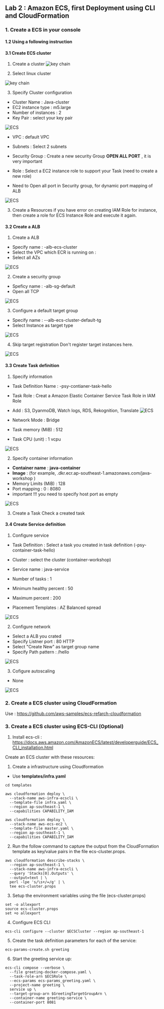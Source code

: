 ## Lab 2 : Amazon ECS, first Deployment using CLI and CloudFormation

### 1. Create a ECS in your console


#### 1.2 Using a following instruction

#### 3.1 Create ECS cluster

1. Create a cluster
![key chain](imgs/02/01.png) 	


2. Select linux cluster

![key chain](imgs/02/02.png) 
 
 
3. Specify Cluster configuration

- Cluster Name 	        : Java-cluster
- EC2 instance type 	: m5.large
- Number of instances 	: 2
- Key Pair              : select your key pair


![ECS](imgs/02/03.png) 

- VPC : default VPC
- Subnets : Select 2 subnets
- Security Group : Create a new security Group **OPEN ALL PORT** , it is very important
- Role : Select a EC2 instance role to support your Task (need to create a new role)

- Need to Open all port in Security group, for dynamic port mapping of ALB 

![ECS](imgs/02/03-1.png) 

3. Create a Resources
if you have error on creating IAM Role for instance, then create a role for ECS Instance Role and execute it again.


#### 3.2 Create a ALB

1. Create a ALB

- Specify name : <your initial>-alb-ecs-cluster
- Select the VPC which ECR is running on :
- Select all AZs

![ECS](imgs/02/11.png)   

2. Create a security group
- Speficy name : <your initial>-alb-sg-default
- Open all TCP

![ECS](imgs/02/12.png) 

3. Configure a default target group
- Specify name : <your initial>--alb-ecs-cluster-default-tg
- Select Instance as target type 

![ECS](imgs/02/13.png) 
 

4. Skip target registration
Don't register target instances here.

![ECS](imgs/02/14.png) 


#### 3.3 Create Task definition

1. Specify information

- Task Definition Name : <Your-Inital>-psy-contianer-task-hello
- Task Role : Creat a Amazon Elastic Container Service Task Role in IAM Role

- Add : S3, DyanmoDB, Watch logs, RDS, Rekognition, Translate
![ECS](imgs/02/07-0.png) 


- Network Mode : Bridge
- Task memory (MiB) : 512
- Task CPU (unit) : 1 vcpu


![ECS](imgs/02/07.png) 

2. Specify container information
	
- **Container name** : **java-container**
- **Image** : <YOUR ECR image ARN> (for example, <account-id>.dkr.ecr.ap-southeast-1.amazonaws.com/java-workshop	)
- Memory Limits (MiB) : 128
- Port mapping : 0 : 8080
- important !!! you need to specify host port as empty


![ECS](imgs/02/08.png) 

3. Create a Task
Check a created task
 



#### 3.4 Create Service definition

1. Configure service
	
- Task Definition : Select a task you created in task definition (<your initial>-psy-container-task-hello)
- Cluster : select the cluster (container-workshop)
- Service name 						: java-service
- Number of tasks 					: 1
- Minimum healthy percent 	: 50
- Maximum percent 					: 200	

- Placement Templates : AZ Balanced spread

![ECS](imgs/02/04.png) 


2. Configure network
- Select a ALB you crated
- Specify Listner port : 80 HTTP
- Select "Create New" as target group name  
- Specify Path pattern : /hello


![ECS](imgs/02/05.png) 
 
  
3.	Cofigure autoscaling
- None

![ECS](imgs/02/06.png) 
 

### 2. Create a ECS cluster using CloudFormation

Use : 
https://github.com/aws-samples/ecs-refarch-cloudformation



### 3. Create a ECS cluster using ECS-CLI (Optional)

1. Install ecs-cli :
https://docs.aws.amazon.com/AmazonECS/latest/developerguide/ECS_CLI_installation.html


Create an ECS cluster with these resources:


1. Create a infrastructure using Cloudformation
- Use **templates/infra.yaml**

```
cd templates

aws cloudformation deploy \
  --stack-name aws-infra-ecscli \
  --template-file infra.yaml \
  --region ap-southeast-1 \
  --capabilities CAPABILITY_IAM
```

```
aws cloudformation deploy \
  --stack-name aws-ecs-ec2 \
  --template-file master.yaml \
  --region ap-southeast-1 \
  --capabilities CAPABILITY_IAM
```

2. Run the follow command to capture the output from the CloudFormation template as key/value pairs in the file ecs-cluster.props. 

```
aws cloudformation describe-stacks \
  --region ap-southeast-1 \
  --stack-name aws-infra-ecscli \
  --query 'Stacks[0].Outputs' \
  --output=text | \
  perl -lpe 's/\s+/=/g' | \
  tee ecs-cluster.props
```

3. Setup the environment variables using the file (ecs-cluster.props)

```
set -o allexport
source ecs-cluster.props
set +o allexport
```

4. Configure ECS CLI
```
ecs-cli configure --cluster $ECSCluster --region ap-southeast-1
```

5. Create the task definition parameters for each of the service:

```
ecs-params-create.sh greeting
```

6. Start the greeting service up:

```
ecs-cli compose --verbose \
  --file greeting-docker-compose.yaml \
  --task-role-arn $ECSRole \
  --ecs-params ecs-params_greeting.yaml \
  --project-name greeting \
  service up \
  --target-group-arn $GreetingTargetGroupArn \
  --container-name greeting-service \
  --container-port 8081
```